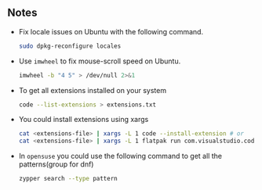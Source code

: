 ## Notes

- Fix locale issues on Ubuntu with the following command.

  ```bash
  sudo dpkg-reconfigure locales
  ```

- Use `imwheel` to fix mouse-scroll speed on Ubuntu.

  ```bash
  imwheel -b "4 5" > /dev/null 2>&1
  ```

- To get all extensions installed on your system

  ```bash
  code --list-extensions > extensions.txt
  ```

- You could install extensions using xargs

  ```bash
  cat <extensions-file> | xargs -L 1 code --install-extension # or
  cat <extensions-file> | xargs -L 1 flatpak run com.visualstudio.code --install-extension
  ```

- In `opensuse` you could use the following command to get all the patterns(group for dnf)

  ```bash
  zypper search --type pattern
  ```

